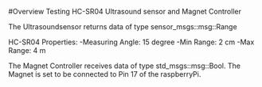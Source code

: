 #Overview
Testing HC-SR04 Ultrasound sensor and Magnet Controller

The Ultrasoundsensor returns data of type sensor_msgs::msg::Range

HC-SR04 Properties:
-Measuring Angle: 15 degree
-Min Range: 2 cm
-Max Range: 4 m

The Magnet Controller receives data of type std_msgs::msg::Bool. The Magnet is set to be connected to Pin 17 of the raspberryPi.
